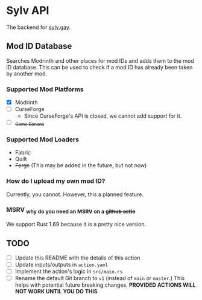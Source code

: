 # Sylv API
The backend for [sylv.gay](https://sylv.gay/).

## Mod ID Database

Searches Modrinth and other places for mod IDs and adds them to the mod ID database. This can be used to check if a mod ID has already been taken by another mod.

### Supported Mod Platforms
- [x] Modrinth
- [ ] CurseForge
    - Since CurseForge's API is closed, we cannot add support for it.
- [ ] <sub>~~Game Banana~~</sub>

### Supported Mod Loaders
- Fabric
- Quilt
- ~~Forge~~ (This may be added in the future, but not now)

### How do I upload my own mod ID?
Currently, you cannot. However, this a planned feature.

### MSRV <sub>why do you need an MSRV on a g~~ithub actio~~</sub>
We support Rust 1.69 because it is a pretty nice version.

## TODO

- [ ] Update this README with the details of this action
- [ ] Update inputs/outputs in `action.yaml`
- [ ] Implement the action's logic in `src/main.rs`
- [ ] Rename the default Git branch to `v1` (instead of `main` or `master`.) This helps with potential future breaking changes. **PROVIDED ACTIONS WILL NOT WORK UNTIL YOU DO THIS** 
